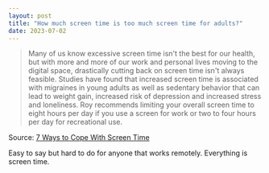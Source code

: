 ```yaml
---
layout: post
title: "How much screen time is too much screen time for adults?"
date: 2023-07-02
---
```


> Many of us know excessive screen time isn't the best for our health, but
with more and more of our work and personal lives moving to the digital
space, drastically cutting back on screen time isn't always feasible.
Studies have found that increased screen time is associated with migraines
in young adults as well as sedentary behavior that can lead to weight gain,
increased risk of depression and increased stress and loneliness. Roy
recommends limiting your overall screen time to eight hours per day if you
use a screen for work or two to four hours per day for recreational use.

Source: [7 Ways to Cope With Screen Time](
https://rightasrain.uwmedicine.org/prevention/7-ways-screen-time-affects-adults-and-how-cope
)

Easy to say but hard to do for anyone that works remotely. Everything is
screen time.

